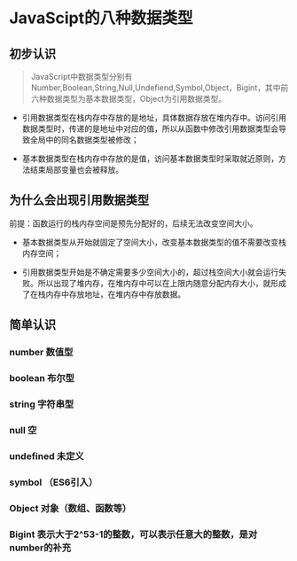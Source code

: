 
# JavaScipt的八种数据类型
## 初步认识
>JavaScript中数据类型分别有Number,Boolean,String,Null,Undefiend,Symbol,Object，Bigint，其中前六种数据类型为基本数据类型，Object为引用数据类型。
- 引用数据类型在栈内存中存放的是地址，具体数据存放在堆内存中。访问引用数据类型时，传递的是地址中对应的值，所以从函数中修改引用数据类型会导致全局中的同名数据类型被修改；

- 基本数据类型在栈内存中存放的是值，访问基本数据类型时采取就近原则，方法结束局部变量也会被释放。

## 为什么会出现引用数据类型
前提：函数运行的栈内存空间是预先分配好的，后续无法改变空间大小。
- 基本数据类型从开始就固定了空间大小，改变基本数据类型的值不需要改变栈内存空间；

- 引用数据类型开始是不确定需要多少空间大小的，超过栈空间大小就会运行失败。所以出现了堆内存，在堆内存中可以在上限内随意分配内存大小，就形成了在栈内存中存放地址，在堆内存中存放数据。

## 简单认识
### number 数值型

### boolean 布尔型

### string 字符串型

### null 空

### undefined 未定义

### symbol （ES6引入）

### Object 对象（数组、函数等）

### Bigint 表示大于2^53-1的整数，可以表示任意大的整数，是对number的补充
